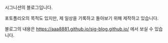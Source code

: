 ﻿﻿시그니션의 블로그입니다.



포토폴리오의 목적도 있지만, 제 일상을 기록하고 돌아보기 위해 제작하고 있습니다.



블로그의 내용은 https://aaa8881.github.io/sig-blog.github.io/ 에서 보실 수 있습니다.



